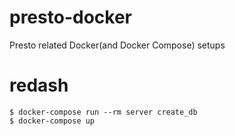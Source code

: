 # presto-docker
Presto related Docker(and Docker Compose) setups




# redash
```
$ docker-compose run --rm server create_db
$ docker-compose up
```
